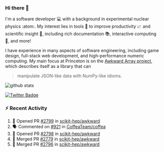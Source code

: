### Hi there 👋 

I'm a software developer 💻 with a background in experimental nuclear physics :atom:. My interest lies in tools :wrench: to improve productivity :chart_with_upwards_trend: and scientific insight :telescope:, including rich documentation 📚, interactive computing 🧮, and more! 

I have experience in many aspects of software engineering, including game design, full-stack web development, and high-performance numeric computing. My main focus at Princeton is on the [Awkward Array project](awkward-array.org/), which describes itself as a library that can 
> manipulate JSON-like data with NumPy-like idioms.

![github stats](https://github-readme-stats.vercel.app/api?username=agoose77&show_icons=true&hide_rank=true&hide_title=true&bg_color=30,e76445,904e95&text_color=efe3ec&icon_color=efe3ec)
<!--
**agoose77/agoose77** is a ✨ _special_ ✨ repository because its `README.md` (this file) appears on your GitHub profile.

Here are some ideas to get you started:

- 🔭 I’m currently working on ...
- 🌱 I’m currently learning ...
- 👯 I’m looking to collaborate on ...
- 🤔 I’m looking for help with ...
- 💬 Ask me about ...
- 📫 How to reach me: ...
- 😄 Pronouns: ...
- ⚡ Fun fact: ...
-->

[![Twitter Badge](https://img.shields.io/twitter/follow/agoose77?style=flat-square&logo=Twitter&logoColor=white&color=cornflowerblue)](https://twitter.com/agoose77)

### :zap: Recent Activity

<!--START_SECTION:activity-->
1. 💪 Opened PR [#2799](https://github.com/scikit-hep/awkward/pull/2799) in [scikit-hep/awkward](https://github.com/scikit-hep/awkward)
2. 🗣 Commented on [#921](https://github.com/CoffeaTeam/coffea/pull/921#issuecomment-1793795633) in [CoffeaTeam/coffea](https://github.com/CoffeaTeam/coffea)
3. 💪 Opened PR [#2798](https://github.com/scikit-hep/awkward/pull/2798) in [scikit-hep/awkward](https://github.com/scikit-hep/awkward)
4. 🎉 Merged PR [#2779](https://github.com/scikit-hep/awkward/pull/2779) in [scikit-hep/awkward](https://github.com/scikit-hep/awkward)
5. 🎉 Merged PR [#2796](https://github.com/scikit-hep/awkward/pull/2796) in [scikit-hep/awkward](https://github.com/scikit-hep/awkward)
<!--END_SECTION:activity-->
